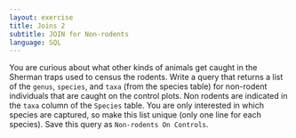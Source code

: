 ```yaml
---
layout: exercise
title: Joins 2
subtitle: JOIN for Non-rodents
language: SQL
---
```


You are curious about what other kinds of animals get caught in the Sherman
traps used to census the rodents. Write a query that returns a list of the
`genus`, `species`, and `taxa` (from the species table) for non-rodent 
individuals that are caught on the control plots. Non rodents are indicated in the `taxa` column of the `Species` table. You are only interested in 
which species are captured, so make this list unique (only one line for each
species). Save this query as `Non-rodents On Controls`.
